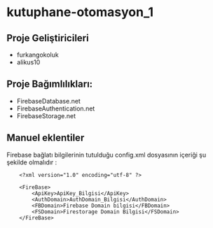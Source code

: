 # kutuphane-otomasyon_1

## Proje Geliştiricileri
- furkangokoluk
- alikus10

## Proje Bağımlılıkları:
- FirebaseDatabase.net
- FirebaseAuthentication.net
- FirebaseStorage.net

## Manuel eklentiler


Firebase bağlatı bilgilerinin tutulduğu config.xml dosyasının içeriği şu şekilde olmalıdır :

```
	<?xml version="1.0" encoding="utf-8" ?>

	<FireBase>
		<ApiKey>ApiKey_Bilgisi</ApiKey>
		<AuthDomain>AuthDomain_Bilgisi</AuthDomain>
		<FBDomain>Firebase Domain bilgisi</FBDomain>
		<FSDomain>Firestorage Domain Bilgisi</FSDomain>
	</FireBase>
